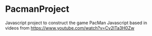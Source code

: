 # PacmanProject
Javascript project to construct the game PacMan
Javascript based in videos from
https://www.youtube.com/watch?v=Cv2ITa3H0Zw
